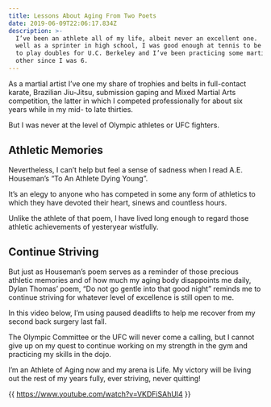 ```yaml
---
title: Lessons About Aging From Two Poets
date: 2019-06-09T22:06:17.834Z
description: >-
  I’ve been an athlete all of my life, albeit never an excellent one.  I did
  well as a sprinter in high school, I was good enough at tennis to be invited
  to play doubles for U.C. Berkeley and I’ve been practicing some martial or
  other since I was 6.
---
```

As a martial artist I’ve one my share of trophies and belts in full-contact karate, Brazilian Jiu-Jitsu, submission gaping and Mixed Martial Arts competition, the latter in which I competed professionally for about six years while in my mid- to late thirties.  

But I was never at the level of Olympic athletes or UFC fighters.  

## Athletic Memories

Nevertheless, I can’t help but feel a sense of sadness when I read A.E. Houseman’s “To An Athlete Dying Young”.  

It’s an elegy to anyone who has competed in some any form of athletics to which they have devoted their heart, sinews and countless hours.  

Unlike the athlete of that poem, I have lived long enough to regard those athletic achievements of yesteryear wistfully.

## Continue Striving

But just as Houseman’s poem serves as a reminder of those precious athletic memories and of how much my aging body disappoints me daily, Dylan Thomas’ poem, “Do not go gentle into that good night” reminds me to continue striving for whatever level of excellence is still open to me. 

In this video below, I’m using paused deadlifts to help me recover from my second back surgery last fall. 

The Olympic Committee or the UFC will never come a calling, but I cannot give up on my quest to continue working on my strength in the gym and practicing my skills in the dojo. 

I’m an Athlete of Aging now and my arena is Life. My victory will be living out the rest of my years fully, ever striving, never quitting!

{{ https://www.youtube.com/watch?v=VKDFiSAhUl4 }}

